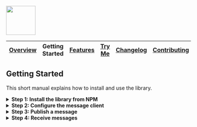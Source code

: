 <a href="/README.md"><img src="/docs/site/logo.svg" height="80"></a>

| [Overview][menu-overview] | Getting Started | [Features][menu-features] | [Try Me][menu-try-me] | [Changelog][menu-changelog] | [Contributing][menu-contributing] |  
| --- | --- | --- | --- | --- | --- |

## Getting Started

This short manual explains how to install and use the library.

<details>
  <summary><strong>Step 1: Install the library from NPM</strong></summary>
  <br>

Install `@solace-community/angular-solace-message-client` and required modules using the NPM command-line tool.

```sh
npm install @solace-community/angular-solace-message-client solclientjs @scion/toolkit --save
npm install @types/events@3 long@5 --save-dev // required by solclientjs
```

> The library requires some peer and dev dependencies to be installed. By using the above commands, those are installed as well.
</details>

<details>
  <summary><strong>Step 2: Configure the message client</strong></summary>
  <br>

Open your `app.module.ts` and import the `SolaceMessageClientModule` by calling `forRoot`, as following:

```typescript
import { SolaceMessageClientModule } from '@solace-community/angular-solace-message-client';

@NgModule({
  imports: [
    ...
    SolaceMessageClientModule.forRoot({
      url:      'wss://YOUR-SOLACE-BROKER-URL:443',
      vpnName:  'YOUR VPN',
      userName: 'YOUR USERNAME',
      password: 'YOUR PASSWORD',
    })
  ],
  ...
})
export class AppModule { }
```

Note to call `forRoot` only in a root injector, e.g., in app module. Calling it in a lazy-loaded module will throw a runtime error.

If you provide the config via `forRoot`, the first time you inject `SolaceMessageClient`, it connects to the Solace Message Broker. To be more flexible in providing the config, invoke this method without config. Then, programmatically connect to the Solace Message Broker by calling `SolaceMessageClient.connect` and passing the config. Typically, you would do this in an app initializer or the app component.

> See [feature overview][menu-features] section **Enable OAUTH2 authentication** for an example how to enable OAUTH authentication.

</details>

<details>
  <summary><strong>Step 3: Publish a message</strong></summary>
  <br>

Inject the service `SolaceMessageClient` into a component or service and publish a message to a topic, as following:

```typescript
import { SolaceMessageClient } from '@solace-community/angular-solace-message-client';

@Component(...)
public class YourComponent {

  constructor(solaceMessageClient: SolaceMessageClient) {
    // publishes the message '20°C' to the topic 'myhome/kitchen/temperature'
    solaceMessageClient.publish('myhome/livingroom/temperature', '20°C');
  }
}
```
</details>

<details>
  <summary><strong>Step 4: Receive messages</strong></summary>
  <br>

Inject the service `SolaceMessageClient` into a component or service and subscribe to a topic, as following:

```typescript
import { SolaceMessageClient } from '@solace-community/angular-solace-message-client';

@Component(...)
public class YourComponent {

  constructor(solaceMessageClient: SolaceMessageClient) {
    solaceMessageClient.observe$('myhome/livingroom/temperature').subscribe(envelope => {
      console.log(envelope);
    });
  }
}
```

> Topics are case-sensitive and consist of one or more segments, each separated by a forward slash. You can subscribe to an exact topic, or use wildcards (single-level `*` or multi-level `>`) to subscribe to multiple topics simultaneously. Refer to https://docs.solace.com/PubSub-Basics/Wildcard-Charaters-Topic-Subs.htm for more information about the usage of wildcards.

In the following example, we subscribe to the temperature of any room.

```typescript
import { SolaceMessageClient } from '@solace-community/angular-solace-message-client';

@Component(...)
public class YourComponent {

  constructor(solaceMessageClient: SolaceMessageClient) {
    // For the second segment, the room, we use the single-level wildcard character.
    solaceMessageClient.observe$('myhome/*/temperature').subscribe(envelope => {
      console.log(envelope);
    });
  }
}
```

As an alternative to the single-level wildcard `*`, you can also use a named wildcard segment. A named wildcard segment starts with a colon (`:`) followed by an arbitrary segment name, allowing you to retrieve substituted values of wildcard segments when receiving a message.

```typescript
@Component(...)
public class YourComponent {

  constructor(solaceMessageClient: SolaceMessageClient) {
    solaceMessageClient.observe$('myhome/:room/temperature').subscribe(envelope => {
      const room: string = envelope.params.room
      console.log(envelope.message, room);
    });
  }
}
```

> For the actual Solace subscription, named wildcard segments are replaced with the single-level wildcard (`*`) segment.
</details>

[menu-overview]: /README.md
[menu-getting-started]: /docs/site/getting-started.md
[menu-features]: /docs/site/features.md
[menu-try-me]: https://solacecommunity.github.io/angular-solace-message-client/tryme
[menu-contributing]: /CONTRIBUTING.md
[menu-changelog]: /docs/site/changelog/changelog.md

